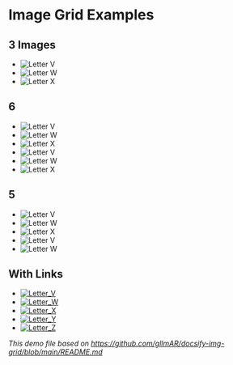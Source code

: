 # Image Grid Examples

## 3 Images

* ![Letter V](https://fakeimg.pl/400x400?text=V) 
* ![Letter W](https://fakeimg.pl/400x400?text=W)
* ![Letter X](https://fakeimg.pl/400x400?text=X)


## 6 

* ![Letter V](https://fakeimg.pl/400x400?text=V) 
* ![Letter W](https://fakeimg.pl/400x400?text=W)
* ![Letter X](https://fakeimg.pl/400x400?text=X)
* ![Letter V](https://fakeimg.pl/400x400?text=V) 
* ![Letter W](https://fakeimg.pl/400x400?text=W)
* ![Letter X](https://fakeimg.pl/400x400?text=X)


## 5

* ![Letter V](https://fakeimg.pl/400x400?text=V) 
* ![Letter W](https://fakeimg.pl/400x400?text=W)
* ![Letter X](https://fakeimg.pl/400x400?text=X)
* ![Letter V](https://fakeimg.pl/400x400?text=V) 
* ![Letter W](https://fakeimg.pl/400x400?text=W)

## With Links

* [![Letter_V]( https://fakeimg.pl/400x400?text=V)](letter_v/)
* [![Letter_W]( https://fakeimg.pl/400x400?text=W)](letter_w/)
* [![Letter_X]( https://fakeimg.pl/400x400?text=X)](letter_x/)
* [![Letter_Y]( https://fakeimg.pl/400x400?text=Y)](letter_y/)
* [![Letter_Z]( https://fakeimg.pl/400x400?text=Z)](letter_Z/)

_This demo file based on https://github.com/gllmAR/docsify-img-grid/blob/main/README.md_
